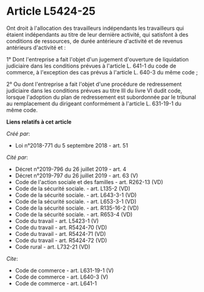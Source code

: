 # Article L5424-25

Ont droit à l'allocation des travailleurs indépendants les travailleurs qui étaient indépendants au titre de leur dernière
activité, qui satisfont à des conditions de ressources, de durée antérieure d'activité et de revenus antérieurs d'activité
et : 

1° Dont l'entreprise a fait l'objet d'un jugement d'ouverture de liquidation judiciaire dans les conditions prévues à
l'article L. 641-1 du code de commerce, à l'exception des cas prévus à l'article L. 640-3 du même code ; 

2° Ou dont l'entreprise a fait l'objet d'une procédure de redressement judiciaire dans les conditions prévues au titre III du
livre VI dudit code, lorsque l'adoption du plan de redressement est subordonnée par le tribunal au remplacement du dirigeant
conformément à l'article L. 631-19-1 du même code.

**Liens relatifs à cet article**

_Créé par_:

  - Loi n°2018-771 du 5 septembre 2018 - art. 51

_Cité par_:

  - Décret n°2019-796 du 26 juillet 2019 - art. 4
  - Décret n°2019-797 du 26 juillet 2019 - art. 63 (V)
  - Code de l'action sociale et des familles - art. R262-13 (VD)
  - Code de la sécurité sociale. - art. L135-2 (VD)
  - Code de la sécurité sociale. - art. L643-3-1 (VD)
  - Code de la sécurité sociale. - art. L653-3-1 (VD)
  - Code de la sécurité sociale. - art. R135-16-2 (VD)
  - Code de la sécurité sociale. - art. R653-4 (VD)
  - Code du travail - art. L5423-1 (V)
  - Code du travail - art. R5424-70 (VD)
  - Code du travail - art. R5424-71 (VD)
  - Code du travail - art. R5424-72 (VD)
  - Code rural - art. L732-21 (VD)

_Cite_:

  - Code de commerce - art. L631-19-1 (V)
  - Code de commerce - art. L640-3 (V)
  - Code de commerce - art. L641-1
